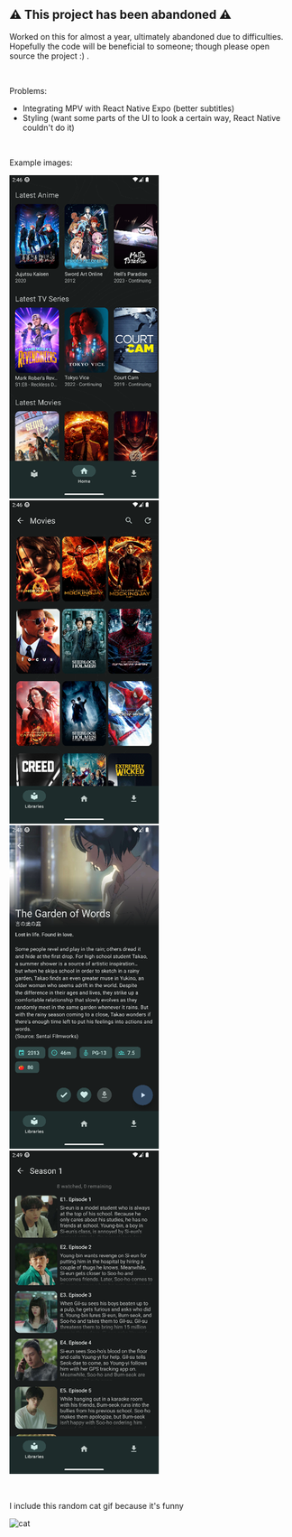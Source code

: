 ## ⚠ This project has been abandoned ⚠

Worked on this for almost a year, ultimately abandoned due to difficulties. Hopefully the code will be beneficial to someone; though please open source the project :) .

<br />

Problems:
- Integrating MPV with React Native Expo (better subtitles)
- Styling (want some parts of the UI to look a certain way, React Native couldn't do it)

<br />

Example images:

![Home](./assets/readme/home.png)
![Library](./assets/readme/library.png)
![Movie](./assets/readme/movie.png)
![Series](./assets/readme/series.png)

<br />

I include this random cat gif because it's funny

![cat](./assets/readme/cat.gif)
